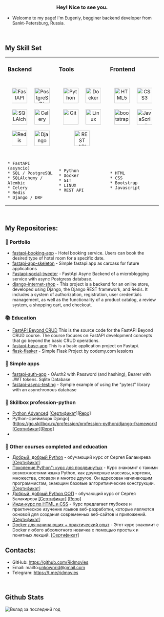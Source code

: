 ### <div align="center">Hey! Nice to see you.</div>  
  

- Welcome to my page!
I'm Eugeniy, begginer backend developer from Sankt-Petersburg, Russia.  
  

<br/>  


## My Skill Set  
<table>
  <tr>
  

<td valign="top" width="33%">
  
### Backend  
<br/>  

<div align="center">  
<a href="https://fastapi.tiangolo.com/" target="_blank"><img style="margin: 10px" src="https://icon.icepanel.io/Technology/svg/FastAPI.svg" alt="FastAPI" height="50" /></a>  
<a href="https://www.postgresql.org/" target="_blank"><img style="margin: 10px" src="https://profilinator.rishav.dev/skills-assets/postgresql-original-wordmark.svg" alt="PostgreSQL" height="50" /></a>  
<a href="https://www.sqlalchemy.org/" target="_blank"><img style="margin: 10px" src="https://icon.icepanel.io/Technology/png-shadow-512/SQLAlchemy.png" alt="SQLAlchemy" height="50" /></a>  
<a href="http://www.celeryproject.org/" target="_blank"><img style="margin: 10px" src="https://upload.wikimedia.org/wikipedia/commons/1/19/Celery_logo.png" alt="Celery" height="50" /></a>  
<a href="https://redis.com/" target="_blank"><img style="margin: 10px" src="https://icon.icepanel.io/Technology/svg/Redis.svg" alt="Redis" height="50" /></a>    
<a href="https://www.djangoproject.com/" target="_blank"><img style="margin: 10px" src="https://profilinator.rishav.dev/skills-assets/django-original.svg" alt="Django" height="50" /></a>  
</div>



</td>

<td valign="top" width="33%">
  
### Tools  
<br/>  

<div align="center">  
<a href="https://www.python.org/" target="_blank"><img style="margin: 10px" src="https://profilinator.rishav.dev/skills-assets/python-original.svg" alt="Python" height="50" /></a>  
<a href="https://www.docker.com/" target="_blank"><img style="margin: 10px" src="https://profilinator.rishav.dev/skills-assets/docker-original-wordmark.svg" alt="Docker" height="50" /></a>  
<a href="https://github.com/" target="_blank"><img style="margin: 10px" src="https://profilinator.rishav.dev/skills-assets/git-scm-icon.svg" alt="Git" height="50" /></a>  
<a href="https://www.linux.org/" target="_blank"><img style="margin: 10px" src="https://profilinator.rishav.dev/skills-assets/linux-original.svg" alt="Linux" height="50" /></a>  
<a href="https://en.wikipedia.org/wiki/REST" target="_blank"><img style="margin: 10px" src="https://uxwing.com/wp-content/themes/uxwing/download/web-app-development/rest-api-icon.png" alt="REST API" height="50" /></a> 
  
</div>

<br/> 


</td>

<td valign="top" width="33%">
  
### Frontend  
<br/>  

<div align="center">  
<a href="https://en.wikipedia.org/wiki/HTML5" target="_blank"><img style="margin: 10px" src="https://profilinator.rishav.dev/skills-assets/html5-original-wordmark.svg" alt="HTML5" height="50" /></a>  
<a href="https://www.w3schools.com/css/" target="_blank"><img style="margin: 10px" src="https://profilinator.rishav.dev/skills-assets/css3-original-wordmark.svg" alt="CSS3" height="50" /></a>  
<a href="https://getbootstrap.com/" target="_blank"><img style="margin: 10px" src="https://getbootstrap.com/docs/5.2/assets/brand/bootstrap-logo-shadow.png" alt="bootstrap" height="50" /></a>  
<a href="https://www.javascript.com/" target="_blank"><img style="margin: 10px" src="https://profilinator.rishav.dev/skills-assets/javascript-original.svg" alt="JavaScript" height="50" /></a>  
</div>
<br/> 



</td>


</tr>

<tr>
  <td> 
    
    * FastAPI (asyncio)
    * SQL / PostgreSQL
    * SQLAlchemy / Alembic
    * Celery
    * Redis
    * Django / DRF
  </td>

  <td>
    
    * Python
    * Docker
    * GIT
    * LINUX
    * REST API
  </td>

  <td> 
    
    * HTML
    * CSS
    * Bootstrap
    * Javascript
  </td>
</tr>


</table>  

<br/>  

## My Repositories:

### 💼 Portfolio

- [fastapi-booking-app](https://github.com/Ridmovies/fastapi-course) - Hotel booking service. Users can book the desired type of hotel room for a specific date.
- [fastapi-app-skeleton](https://github.com/Ridmovies/fastapi-app-skeleton) - Simple fastapi app as carcass for future applications
- [Fastapi-social-tweeter](https://github.com/Ridmovies/fastapi-social-tweeter) - FastApi Async Backend of a microblogging service with async Postgress database.
- [django-internet-shop](https://github.com/Ridmovies/python_django_diploma) - This project is a backend for an online store, developed using Django, the Django REST framework, and Redis. It includes a system of authorization, registration, user credentials management, as well as the functionality of a product catalog, a review system, a shopping cart, and checkout.

### 📚 Education
- [FastAPI Beyond CRUD](https://github.com/Ridmovies/fastapi-beyond-crud) This is the source code for the FastAPI Beyond CRUD course. The course focuses on FastAPI development concepts that go beyond the basic CRUD operations.
- [fastapi-base-app](https://github.com/Ridmovies/fastapi-base-app) This is a basic application project on Fastapi.
- [flask-flasker](https://github.com/Ridmovies/flask-flasker) - Simple Flask Project by codemy.com lessions

### 📂 Simple apps
- [fastapi-auth-app](https://github.com/Ridmovies/fastapi-auth-app) - OAuth2 with Password (and hashing), Bearer with JWT tokens. Sqlite Database
- [fastapi-async-testing](https://github.com/Ridmovies/fastapi-async-testing) - Symple example of using the "pytest" library with an asynchronous database


### 📓 Skillbox profession-python
- [Python Advanced](https://go.skillbox.ru/profession/profession-python/python-advanced) [[Сертификат]]()[[Repo]]()
- Python-фреймворк Django](https://go.skillbox.ru/profession/profession-python/django-framework) [[Сертификат]]()[[Repo]]()
- 
### 📃 Other courses completed and education
- [Добрый, добрый Python](https://stepik.org/course/100707) - обучающий курс от Сергея Балакирева [[Сертификат]](https://stepik.org/cert/1587457)
- [Поколение Python": курс для продвинутых](https://stepik.org/course/68343) - Курс знакомит с такими возможностями языка Python, как двумерные массивы, кортежи, множества, словари и многое другое. Он адресован начинающим программистам, знающим базовые алгоритмические конструкции. [[Сертификат]](https://stepik.org/cert/1811600) 
- [Добрый, добрый Python ООП](https://stepik.org/course/116336) - обучающий курс от Сергея Балакирева [[Сертификат]](https://stepik.org/cert/1670658) [[Repo]](https://github.com/Ridmovies/Python_OOP)
- [Инди-курс по HTML и CSS](https://stepik.org/course/120494) - Курс предлагает глубокое и практическое изучение языков веб-разработки, которые являются основой для создания современных веб-сайтов и приложений. [[Сертификат]](https://stepik.org/cert/2184677)
- [Docker для начинающих + практический опыт](https://stepik.org/course/123300) - Этот курс знакомит с Docker любого абсолютного новичка с помощью простых и понятных лекций. [[Сертификат]](https://stepik.org/cert/2220470) 



## Contacts:
<div>
  
* GitHub: https://github.com/Ridmovies
* Email:  mailto:unkownrid@gmail.com
* Telegram: https://t.me/ridmovies

</div>  
  

<br/>  


## Github Stats  
 
![Вклад за последний год](https://github-readme-stats.vercel.app/api?username=Ridmovies&show_icons=true&theme=dark&hide_border=true)

<br/>  


